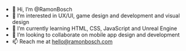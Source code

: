 - 👋 Hi, I’m @RamonBosch
- 👀 I’m interested in UX/UI, game design and development and visual design
- 🌱 I’m currently learning HTML, CSS, JavaScript and Unreal Engine
- 💞️ I’m looking to collaborate on mobile app design and development
- 📫 Reach me at hello@ramonbosch.com

<!---
RamonBosch/RamonBosch is a ✨ special ✨ repository because its `README.md` (this file) appears on your GitHub profile.
You can click the Preview link to take a look at your changes.
--->
